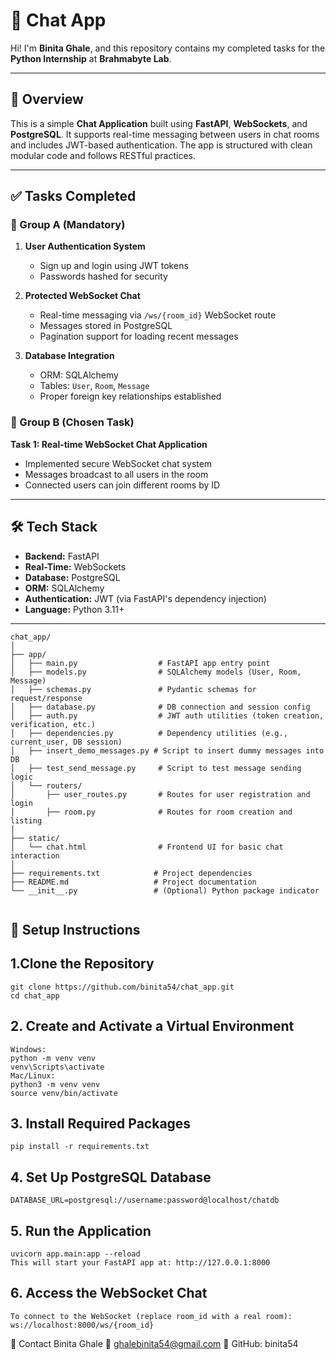 # 💬 Chat App 

Hi! I'm **Binita Ghale**, and this repository contains my completed tasks for the **Python Internship** at **Brahmabyte Lab**.

---

## 📌 Overview

This is a simple **Chat Application** built using **FastAPI**, **WebSockets**, and **PostgreSQL**. It supports real-time messaging between users in chat rooms and includes JWT-based authentication. The app is structured with clean modular code and follows RESTful practices.

---

## ✅ Tasks Completed

### 🔹 Group A (Mandatory)
1. **User Authentication System**
   - Sign up and login using JWT tokens
   - Passwords hashed for security

2. **Protected WebSocket Chat**
   - Real-time messaging via `/ws/{room_id}` WebSocket route
   - Messages stored in PostgreSQL
   - Pagination support for loading recent messages

3. **Database Integration**
   - ORM: SQLAlchemy
   - Tables: `User`, `Room`, `Message`
   - Proper foreign key relationships established

### 🔸 Group B (Chosen Task)
**Task 1: Real-time WebSocket Chat Application**

- Implemented secure WebSocket chat system
- Messages broadcast to all users in the room
- Connected users can join different rooms by ID

---

## 🛠 Tech Stack

- **Backend:** FastAPI
- **Real-Time:** WebSockets
- **Database:** PostgreSQL
- **ORM:** SQLAlchemy
- **Authentication:** JWT (via FastAPI's dependency injection)
- **Language:** Python 3.11+

---
```
chat_app/
│
├── app/
│   ├── main.py                  # FastAPI app entry point
│   ├── models.py                # SQLAlchemy models (User, Room, Message)
│   ├── schemas.py               # Pydantic schemas for request/response
│   ├── database.py              # DB connection and session config
│   ├── auth.py                  # JWT auth utilities (token creation, verification, etc.)
│   ├── dependencies.py          # Dependency utilities (e.g., current_user, DB session)
│   ├── insert_demo_messages.py # Script to insert dummy messages into DB
│   ├── test_send_message.py     # Script to test message sending logic
│   └── routers/
│       ├── user_routes.py       # Routes for user registration and login
│       ├── room.py              # Routes for room creation and listing
│
├── static/
│   └── chat.html                # Frontend UI for basic chat interaction
│
├── requirements.txt            # Project dependencies
├── README.md                   # Project documentation
└── __init__.py                 # (Optional) Python package indicator


```
## 🧾 Setup Instructions

## 1.Clone the Repository
```
git clone https://github.com/binita54/chat_app.git
cd chat_app
```

## 2. Create and Activate a Virtual Environment
```
Windows:
python -m venv venv
venv\Scripts\activate
Mac/Linux:
python3 -m venv venv
source venv/bin/activate
```
## 3. Install Required Packages
```
pip install -r requirements.txt
```
## 4. Set Up PostgreSQL Database
```
DATABASE_URL=postgresql://username:password@localhost/chatdb
```
## 5. Run the Application
```
uvicorn app.main:app --reload
This will start your FastAPI app at: http://127.0.0.1:8000
```
## 6. Access the WebSocket Chat
```
To connect to the WebSocket (replace room_id with a real room):
ws://localhost:8000/ws/{room_id}
```
📧 Contact
Binita Ghale
📩 ghalebinita54@gmail.com
🔗 GitHub: binita54
